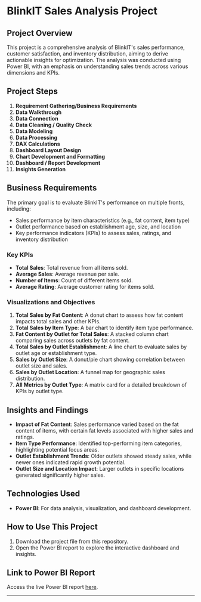 # BlinkIT Sales Analysis Project

## Project Overview
This project is a comprehensive analysis of BlinkIT's sales performance, customer satisfaction, and inventory distribution, aiming to derive actionable insights for optimization. The analysis was conducted using Power BI, with an emphasis on understanding sales trends across various dimensions and KPIs.

## Project Steps
1. **Requirement Gathering/Business Requirements**
2. **Data Walkthrough**
3. **Data Connection**
4. **Data Cleaning / Quality Check**
5. **Data Modeling**
6. **Data Processing**
7. **DAX Calculations**
8. **Dashboard Layout Design**
9. **Chart Development and Formatting**
10. **Dashboard / Report Development**
11. **Insights Generation**

## Business Requirements
The primary goal is to evaluate BlinkIT's performance on multiple fronts, including:
- Sales performance by item characteristics (e.g., fat content, item type)
- Outlet performance based on establishment age, size, and location
- Key performance indicators (KPIs) to assess sales, ratings, and inventory distribution

### Key KPIs
- **Total Sales**: Total revenue from all items sold.
- **Average Sales**: Average revenue per sale.
- **Number of Items**: Count of different items sold.
- **Average Rating**: Average customer rating for items sold.

### Visualizations and Objectives
1. **Total Sales by Fat Content**: A donut chart to assess how fat content impacts total sales and other KPIs.
2. **Total Sales by Item Type**: A bar chart to identify item type performance.
3. **Fat Content by Outlet for Total Sales**: A stacked column chart comparing sales across outlets by fat content.
4. **Total Sales by Outlet Establishment**: A line chart to evaluate sales by outlet age or establishment type.
5. **Sales by Outlet Size**: A donut/pie chart showing correlation between outlet size and sales.
6. **Sales by Outlet Location**: A funnel map for geographic sales distribution.
7. **All Metrics by Outlet Type**: A matrix card for a detailed breakdown of KPIs by outlet type.

## Insights and Findings
- **Impact of Fat Content**: Sales performance varied based on the fat content of items, with certain fat levels associated with higher sales and ratings.
- **Item Type Performance**: Identified top-performing item categories, highlighting potential focus areas.
- **Outlet Establishment Trends**: Older outlets showed steady sales, while newer ones indicated rapid growth potential.
- **Outlet Size and Location Impact**: Larger outlets in specific locations generated significantly higher sales.

## Technologies Used
- **Power BI**: For data analysis, visualization, and dashboard development.

## How to Use This Project
1. Download the project file from this repository.
2. Open the Power BI report to explore the interactive dashboard and insights.

## Link to Power BI Report
Access the live Power BI report [here](https://app.powerbi.com/view?r=eyJrIjoiZDIxMzM2YzUtNGQ2MS00ZGIxLThhN2QtNjVhMTYwOWIxMzkxIiwidCI6Ijk1OTU1YmQzLTZmZmItNDQzMC1hM2U4LWU2NjM0ZjZiZjdiOSJ9).

---


